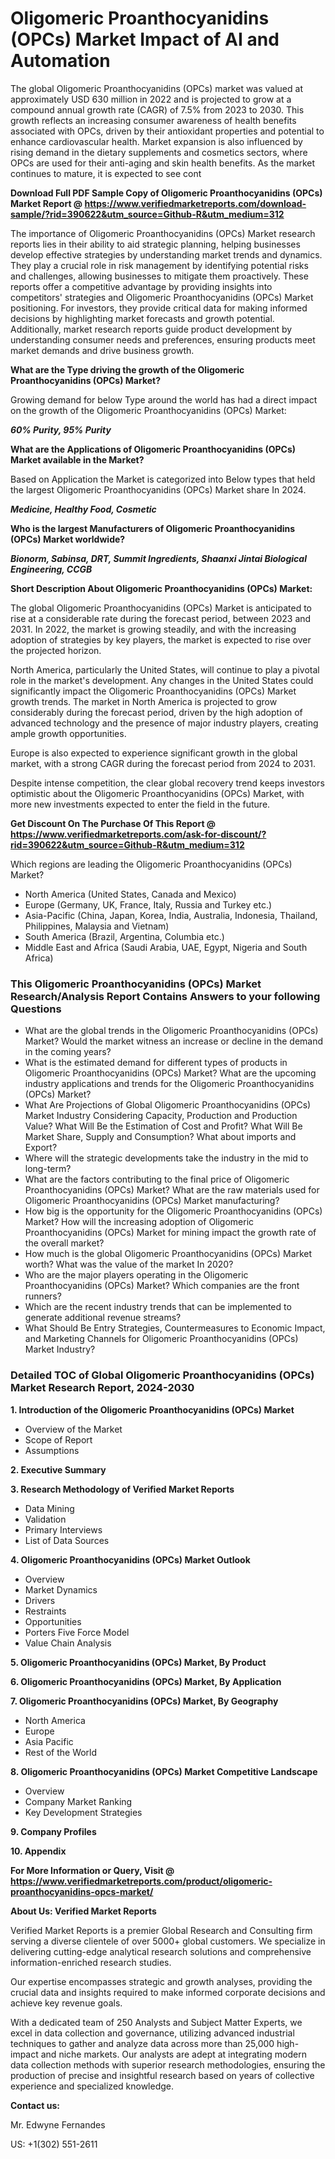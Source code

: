 <meta name="title" content="Global Oligomeric Proanthocyanidins (OPCs) Market Impact of AI and Automation"><meta name="description" content="The global Oligomeric Proanthocyanidins (OPCs) market was valued at approximately USD 630 million in 2022 and is projected to grow at a compound annual growth rate (CA"><meta name="title" content="Oligomeric Proanthocyanidins (OPCs) Market Size, Share, Scope, Trends, Growth, Opportunities, Analysis, Forecast"><h1>Oligomeric Proanthocyanidins (OPCs) Market Impact of AI and Automation</h1><p>The global Oligomeric Proanthocyanidins (OPCs) market was valued at approximately USD 630 million in 2022 and is projected to grow at a compound annual growth rate (CAGR) of 7.5% from 2023 to 2030. This growth reflects an increasing consumer awareness of health benefits associated with OPCs, driven by their antioxidant properties and potential to enhance cardiovascular health. Market expansion is also influenced by rising demand in the dietary supplements and cosmetics sectors, where OPCs are used for their anti-aging and skin health benefits. As the market continues to mature, it is expected to see cont</p><p id="" class=""><strong>Download Full PDF Sample Copy of Oligomeric Proanthocyanidins (OPCs) Market Report @ <a href="https://www.verifiedmarketreports.com/download-sample/?rid=390622&utm_source=Github-R&utm_medium=312" target="_blank">https://www.verifiedmarketreports.com/download-sample/?rid=390622&utm_source=Github-R&utm_medium=312</a></strong></p><p>The importance of&nbsp;Oligomeric Proanthocyanidins (OPCs) Market research reports lies in their ability to aid strategic planning, helping businesses develop effective strategies by understanding market trends and dynamics. They play a crucial role in risk management by identifying potential risks and challenges, allowing businesses to mitigate them proactively. These reports offer a competitive advantage by providing insights into competitors' strategies and Oligomeric Proanthocyanidins (OPCs) Market positioning. For investors, they provide critical data for making informed decisions by highlighting market forecasts and growth potential. Additionally, market research reports guide product development by understanding consumer needs and preferences, ensuring products meet market demands and drive business growth.</p><p><strong>What are the&nbsp;Type driving the growth of the Oligomeric Proanthocyanidins (OPCs) Market?</strong></p><p id="" class="">Growing demand for below Type around the world has had a direct impact on the growth of the Oligomeric Proanthocyanidins (OPCs) Market:</p><em><strong>60% Purity, 95% Purity</strong></em></p><strong>What are the&nbsp;Applications&nbsp;of Oligomeric Proanthocyanidins (OPCs) Market available in the Market?</strong></p><p id="" class="">Based on Application the Market is categorized into Below types that held the largest Oligomeric Proanthocyanidins (OPCs) Market share In 2024.</p><em><strong>Medicine, Healthy Food, Cosmetic</strong></em></p><strong>Who is the largest Manufacturers of Oligomeric Proanthocyanidins (OPCs) Market worldwide?</strong></p><p><em><strong>Bionorm, Sabinsa, DRT, Summit Ingredients, Shaanxi Jintai Biological Engineering, CCGB</strong></em></p><p id="" class=""><strong>Short Description About Oligomeric Proanthocyanidins (OPCs) Market:</strong></p><p>The global Oligomeric Proanthocyanidins (OPCs) Market is anticipated to rise at a considerable rate during the forecast period, between 2023 and 2031. In 2022, the market is growing steadily, and with the increasing adoption of strategies by key players, the market is expected to rise over the projected horizon.</p><p>North America, particularly the United States, will continue to play a pivotal role in the market's development. Any changes in the United States could significantly impact the Oligomeric Proanthocyanidins (OPCs) Market growth trends. The market in North America is projected to grow considerably during the forecast period, driven by the high adoption of advanced technology and the presence of major industry players, creating ample growth opportunities.</p><p>Europe is also expected to experience significant growth in the global market, with a strong CAGR during the forecast period from 2024 to 2031.</p><p>Despite intense competition, the clear global recovery trend keeps investors optimistic about the Oligomeric Proanthocyanidins (OPCs) Market, with more new investments expected to enter the field in the future.</p><p id="" class=""><strong>Get Discount On The Purchase Of This Report @ <a href="https://www.verifiedmarketreports.com/ask-for-discount/?rid=390622&utm_source=Github-R&utm_medium=312" target="_blank">https://www.verifiedmarketreports.com/ask-for-discount/?rid=390622&utm_source=Github-R&utm_medium=312</a></strong></p>Which regions are leading the Oligomeric Proanthocyanidins (OPCs) Market?</p><ul><li>North America (United States, Canada and Mexico)</li><li>Europe (Germany, UK, France, Italy, Russia and Turkey etc.)</li><li>Asia-Pacific (China, Japan, Korea, India, Australia, Indonesia, Thailand, Philippines, Malaysia and Vietnam)</li><li>South America (Brazil, Argentina, Columbia etc.)</li><li>Middle East and Africa (Saudi Arabia, UAE, Egypt, Nigeria and South Africa)</li></ul><h3 id="" class="">This Oligomeric Proanthocyanidins (OPCs) Market Research/Analysis Report Contains Answers to your following Questions</h3><ul><li>What are the global trends in the Oligomeric Proanthocyanidins (OPCs) Market? Would the market witness an increase or decline in the demand in the coming years?</li><li>What is the estimated demand for different types of products in Oligomeric Proanthocyanidins (OPCs) Market? What are the upcoming industry applications and trends for the Oligomeric Proanthocyanidins (OPCs) Market?</li><li>What Are Projections of Global Oligomeric Proanthocyanidins (OPCs) Market Industry Considering Capacity, Production and Production Value? What Will Be the Estimation of Cost and Profit? What Will Be Market Share, Supply and Consumption? What about imports and Export?</li><li>Where will the strategic developments take the industry in the mid to long-term?</li><li>What are the factors contributing to the final price of Oligomeric Proanthocyanidins (OPCs) Market? What are the raw materials used for Oligomeric Proanthocyanidins (OPCs) Market manufacturing?</li><li>How big is the opportunity for the Oligomeric Proanthocyanidins (OPCs) Market? How will the increasing adoption of Oligomeric Proanthocyanidins (OPCs) Market for mining impact the growth rate of the overall market?</li><li>How much is the global Oligomeric Proanthocyanidins (OPCs) Market worth? What was the value of the market In 2020?</li><li>Who are the major players operating in the Oligomeric Proanthocyanidins (OPCs) Market? Which companies are the front runners?</li><li>Which are the recent industry trends that can be implemented to generate additional revenue streams?</li><li>What Should Be Entry Strategies, Countermeasures to Economic Impact, and Marketing Channels for Oligomeric Proanthocyanidins (OPCs) Market Industry?</li></ul><h3 id="" class="">Detailed TOC of Global Oligomeric Proanthocyanidins (OPCs) Market Research Report, 2024-2030</h3><p id="" class=""><strong>1. Introduction of the Oligomeric Proanthocyanidins (OPCs) Market</strong></p><ul><li>Overview of the Market</li><li>Scope of Report</li><li>Assumptions</li></ul><p id="" class=""><strong>2. Executive Summary</strong></p><p id="" class=""><strong>3. Research Methodology of Verified Market Reports</strong></p><ul><li>Data Mining</li><li>Validation</li><li>Primary Interviews</li><li>List of Data Sources</li></ul><p id="" class=""><strong>4. Oligomeric Proanthocyanidins (OPCs) Market Outlook</strong></p><ul><li>Overview</li><li>Market Dynamics</li><li>Drivers</li><li>Restraints</li><li>Opportunities</li><li>Porters Five Force Model</li><li>Value Chain Analysis</li></ul><p id="" class=""><strong>5. Oligomeric Proanthocyanidins (OPCs) Market, By Product</strong></p><p id="" class=""><strong>6. Oligomeric Proanthocyanidins (OPCs) Market, By Application</strong></p><p id="" class=""><strong>7. Oligomeric Proanthocyanidins (OPCs) Market, By Geography</strong></p><ul><li>North America</li><li>Europe</li><li>Asia Pacific</li><li>Rest of the World</li></ul><p id="" class=""><strong>8. Oligomeric Proanthocyanidins (OPCs) Market Competitive Landscape</strong></p><ul><li>Overview</li><li>Company Market Ranking</li><li>Key Development Strategies</li></ul><p id="" class=""><strong>9. Company Profiles</strong></p><p id="" class=""><strong>10. Appendix</strong></p><p id="" class=""><strong>For More Information or Query, Visit @ <a href="https://www.verifiedmarketreports.com/product/oligomeric-proanthocyanidins-opcs-market/" target="_blank">https://www.verifiedmarketreports.com/product/oligomeric-proanthocyanidins-opcs-market/</a></strong></p><p id="" class=""><strong>About Us: Verified Market Reports</strong></p><p id="" class="">Verified Market Reports is a premier Global Research and Consulting firm serving a diverse clientele of over 5000+ global customers. We specialize in delivering cutting-edge analytical research solutions and comprehensive information-enriched research studies.</p><p id="" class="">Our expertise encompasses strategic and growth analyses, providing the crucial data and insights required to make informed corporate decisions and achieve key revenue goals.</p><p id="" class="">With a dedicated team of 250 Analysts and Subject Matter Experts, we excel in data collection and governance, utilizing advanced industrial techniques to gather and analyze data across more than 25,000 high-impact and niche markets. Our analysts are adept at integrating modern data collection methods with superior research methodologies, ensuring the production of precise and insightful research based on years of collective experience and specialized knowledge.</p><p id="" class=""><strong>Contact us:</strong></p><p id="" class="">Mr. Edwyne Fernandes</p><p id="" class="">US: +1(302) 551-2611</p>